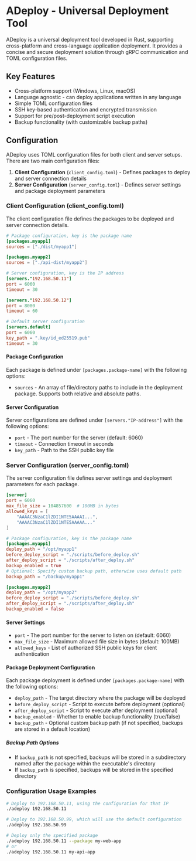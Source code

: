 # ADeploy - Universal Deployment Tool

ADeploy is a universal deployment tool developed in Rust, supporting cross-platform and cross-language application deployment. It provides a concise and secure deployment solution through gRPC communication and TOML configuration files.

## Key Features

- Cross-platform support (Windows, Linux, macOS)
- Language agnostic - can deploy applications written in any language
- Simple TOML configuration files
- SSH key-based authentication and encrypted transmission
- Support for pre/post-deployment script execution
- Backup functionality (with customizable backup paths)

## Configuration

ADeploy uses TOML configuration files for both client and server setups. There are two main configuration files:

1. **Client Configuration** (`client_config.toml`) - Defines packages to deploy and server connection details
2. **Server Configuration** (`server_config.toml`) - Defines server settings and package deployment parameters

### Client Configuration (client_config.toml)

The client configuration file defines the packages to be deployed and server connection details.

```toml
# Package configuration, key is the package name
[packages.myapp1]
sources = ["./dist/myapp1"]

[packages.myapp2]
sources = ["./api-dist/myapp2"]

# Server configuration, key is the IP address
[servers."192.168.50.11"]
port = 6060
timeout = 30

[servers."192.168.50.12"]
port = 8080
timeout = 60

# Default server configuration
[servers.default]
port = 6060
key_path = ".key/id_ed25519.pub"
timeout = 30
```

#### Package Configuration

Each package is defined under `[packages.package-name]` with the following options:

- `sources` - An array of file/directory paths to include in the deployment package. Supports both relative and absolute paths.

#### Server Configuration

Server configurations are defined under `[servers."IP-address"]` with the following options:

- `port` - The port number for the server (default: 6060)
- `timeout` - Connection timeout in seconds
- `key_path` - Path to the SSH public key file

### Server Configuration (server_config.toml)

The server configuration file defines server settings and deployment parameters for each package.

```toml
[server]
port = 6060
max_file_size = 104857600  # 100MB in bytes
allowed_keys = [
    "AAAAC3NzaC1lZDI1NTE5AAAAI...",
    "AAAAC3NzaC1lZDI1NTE5AAAAA..."
]

# Package configuration, key is the package name
[packages.myapp1]
deploy_path = "/opt/myapp1"
before_deploy_script = "./scripts/before_deploy.sh"
after_deploy_script = "./scripts/after_deploy.sh"
backup_enabled = true
# Optional: Specify custom backup path, otherwise uses default path
backup_path = "/backup/myapp1"

[packages.myapp2]
deploy_path = "/opt/myapp2"
before_deploy_script = "./scripts/before_deploy.sh"
after_deploy_script = "./scripts/after_deploy.sh"
backup_enabled = false
```

#### Server Settings

- `port` - The port number for the server to listen on (default: 6060)
- `max_file_size` - Maximum allowed file size in bytes (default: 100MB)
- `allowed_keys` - List of authorized SSH public keys for client authentication

#### Package Deployment Configuration

Each package deployment is defined under `[packages.package-name]` with the following options:

- `deploy_path` - The target directory where the package will be deployed
- `before_deploy_script` - Script to execute before deployment (optional)
- `after_deploy_script` - Script to execute after deployment (optional)
- `backup_enabled` - Whether to enable backup functionality (true/false)
- `backup_path` - Optional custom backup path (if not specified, backups are stored in a default location)

##### Backup Path Options

- If `backup_path` is not specified, backups will be stored in a subdirectory named after the package within the executable's directory
- If `backup_path` is specified, backups will be stored in the specified directory

### Configuration Usage Examples

```bash
# Deploy to 192.168.50.11, using the configuration for that IP
./adeploy 192.168.50.11

# Deploy to 192.168.50.99, which will use the default configuration
./adeploy 192.168.50.99

# Deploy only the specified package
./adeploy 192.168.50.11 --package my-web-app
# or
./adeploy 192.168.50.11 my-api-app
```